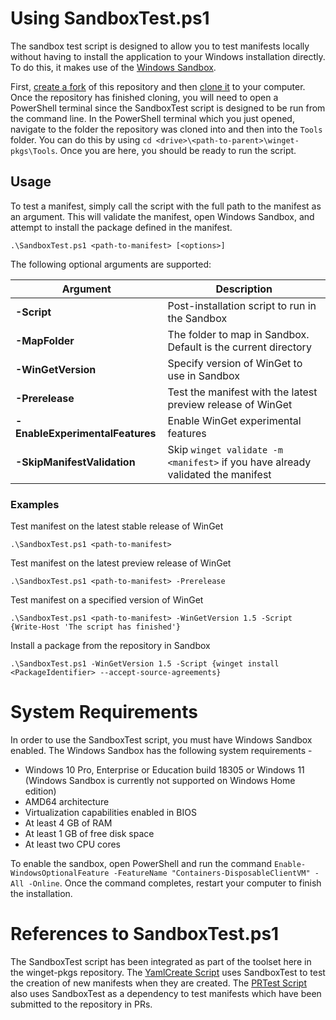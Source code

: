 # Using SandboxTest.ps1
The sandbox test script is designed to allow you to test manifests locally without having to install the application to your Windows installation directly. To do this, it makes use of the [Windows Sandbox](https://docs.microsoft.com/windows/security/threat-protection/windows-sandbox/windows-sandbox-overview).

First, [create a fork](https://docs.github.com/get-started/quickstart/fork-a-repo) of this repository and then [clone it](https://docs.github.com/repositories/creating-and-managing-repositories/cloning-a-repository) to your computer. Once the repository has finished cloning, you will need to open a PowerShell terminal since the SandboxTest script is designed to be run from the command line. In the PowerShell terminal which you just opened, navigate to the folder the repository was cloned into and then into the `Tools` folder. You can do this by using `cd <drive>\<path-to-parent>\winget-pkgs\Tools`. Once you are here, you should be ready to run the script.

## Usage

To test a manifest, simply call the script with the full path to the manifest as an argument. This will validate the manifest, open Windows Sandbox, and attempt to install the package defined in the manifest.

```raw
.\SandboxTest.ps1 <path-to-manifest> [<options>]
```
The following optional arguments are supported:

| Argument | Description |
|-------------|-------------|  
| **-Script** | Post-installation script to run in the Sandbox |
| **-MapFolder** | The folder to map in Sandbox. Default is the current directory |
| **-WinGetVersion** | Specify version of WinGet to use in Sandbox |
| **-Prerelease** | Test the manifest with the latest preview release of WinGet |
| **-EnableExperimentalFeatures** | Enable WinGet experimental features |
| **-SkipManifestValidation** | Skip `winget validate -m <manifest>` if you have already validated the manifest |

### Examples

Test manifest on the latest stable release of WinGet
```raw
.\SandboxTest.ps1 <path-to-manifest>
```

Test manifest on the latest preview release of WinGet
```raw
.\SandboxTest.ps1 <path-to-manifest> -Prerelease
```

Test manifest on a specified version of WinGet
```raw
.\SandboxTest.ps1 <path-to-manifest> -WinGetVersion 1.5 -Script {Write-Host 'The script has finished'}
```

Install a package from the repository in Sandbox 
```raw
.\SandboxTest.ps1 -WinGetVersion 1.5 -Script {winget install <PackageIdentifier> --accept-source-agreements}
```

# System Requirements
In order to use the SandboxTest script, you must have Windows Sandbox enabled. The Windows Sandbox has the following system requirements -
* Windows 10 Pro, Enterprise or Education build 18305 or Windows 11 (Windows Sandbox is currently not supported on Windows Home edition)
* AMD64 architecture
* Virtualization capabilities enabled in BIOS
* At least 4 GB of RAM
* At least 1 GB of free disk space
* At least two CPU cores

To enable the sandbox, open PowerShell and run the command `Enable-WindowsOptionalFeature -FeatureName "Containers-DisposableClientVM" -All -Online`. Once the command completes, restart your computer to finish the installation.

# References to SandboxTest.ps1
The SandboxTest script has been integrated as part of the toolset here in the winget-pkgs repository. The [YamlCreate Script](/doc/tools/YamlCreate.md) uses SandboxTest to test the creation of new manifests when they are created. The [PRTest Script](/Tools/PRTest.ps1) also uses SandboxTest as a dependency to test manifests which have been submitted to the repository in PRs.
